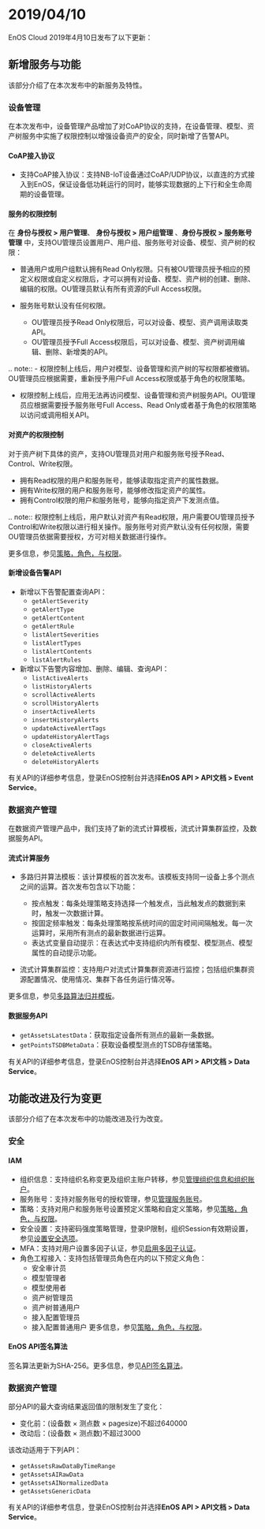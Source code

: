 # 2019/04/10

EnOS Cloud 2019年4月10日发布了以下更新：

## 新增服务与功能

该部分介绍了在本次发布中的新服务及特性。

### 设备管理

在本次发布中，设备管理产品增加了对CoAP协议的支持，在设备管理、模型、资产树服务中实施了权限控制以增强设备资产的安全，同时新增了告警API。

#### CoAP接入协议

- 支持CoAP接入协议：支持NB-IoT设备通过CoAP/UDP协议，以直连的方式接入到EnOS，保证设备低功耗运行的同时，能够实现数据的上下行和全生命周期的设备管理。

#### 服务的权限控制

在 **身份与授权 > 用户管理**、 **身份与授权 > 用户组管理** 、**身份与授权 > 服务账号管理** 中，支持OU管理员设置用户、用户组、服务账号对设备、模型、资产树的权限：

- 普通用户或用户组默认拥有Read Only权限。只有被OU管理员授予相应的预定义权限或自定义权限后，才可以拥有对设备、模型、资产树的创建、删除、编辑的权限。OU管理员默认有所有资源的Full Access权限。
- 服务账号默认没有任何权限。
  
  - OU管理员授予Read Only权限后，可以对设备、模型、资产调用读取类API。
  - OU管理员授予Full Access权限后，可以对设备、模型、资产树调用编辑、删除、新增类的API。

.. note:: - 权限控制上线后，用户对模型、设备管理和资产树的写权限都被撤销。OU管理员应根据需要，重新授予用户Full Access权限或基于角色的权限策略。
   - 权限控制上线后，应用无法再访问模型、设备管理和资产树服务API。OU管理员应根据需要授予服务账号Full Access、Read Only或者基于角色的权限策略以访问或调用相关API。


#### 对资产的权限控制

对于资产树下具体的资产，支持OU管理员对用户和服务账号授予Read、Control、Write权限。

- 拥有Read权限的用户和服务账号，能够读取指定资产的属性数据。
- 拥有Write权限的用户和服务账号，能够修改指定资产的属性。
- 拥有Control权限的用户和服务账号，能够向指定资产下发测点值。

.. note:: 权限控制上线后，用户默认对资产有Read权限，用户需要OU管理员授予Control和Write权限以进行相关操作。服务账号对资产默认没有任何权限，需要OU管理员依据需要授权，方可对相关数据进行操作。

更多信息，参见[策略，角色，与权限](/docs/iam/en/2.0.8/access_policy.html)。

#### 新增设备告警API

- 新增以下告警配置查询API：
  - `getAlertSeverity`
  - `getAlertType`
  - `getAlertContent`
  - `getAlertRule`
  - `listAlertSeverities`
  - `listAlertTypes`
  - `listAlertContents`
  - `listAlertRules`
- 新增以下告警内容增加、删除、编辑、查询API：
  - `listActiveAlerts`
  - `listHistoryAlerts`
  - `scrollActiveAlerts`
  - `scrollHistoryAlerts`
  - `insertActiveAlerts`
  - `insertHistoryAlerts`
  - `updateActiveAlertTags`
  - `updateHistoryAlertTags`
  - `closeActiveAlerts`
  - `deleteActiveAlerts`
  - `deleteHistoryAlerts`

有关API的详细参考信息，登录EnOS控制台并选择**EnOS API > API文档 > Event Service**。

### 数据资产管理

在数据资产管理产品中，我们支持了新的流式计算模板，流式计算集群监控，及数据服务API。

#### 流式计算服务

- 多路归并算法模板：该计算模板的首次发布。该模板支持同一设备上多个测点之间的运算。首次发布包含以下功能：
  
  - 按点触发：每条处理策略支持选择一个触发点，当此触发点的数据到来时，触发一次数据计算。
  - 按固定频率触发：每条处理策略按系统时间的固定时间间隔触发。每一次运算时，采用所有测点的最新数据进行运算。
  - 表达式变量自动提示：在表达式中支持组织内所有模型、模型测点、模型属性的自动提示功能。

- 流式计算集群监控：支持用户对流式计算集群资源进行监控；包括组织集群资源配置情况、使用情况、集群下各任务运行情况等。

更多信息，参见[多路算法归并模板](/docs/data-asset/zh_CN/2.0.8/learn/multi_point_overview.html)。

#### 数据服务API

- `getAssetsLatestData`：获取指定设备所有测点的最新一条数据。
- `getPointsTSDBMetaData`：获取设备模型测点的TSDB存储策略。

有关API的详细参考信息，登录EnOS控制台并选择**EnOS API > API文档 > Data Service**。

## 功能改进及行为变更

该部分介绍了在本次发布中的功能改进及行为改变。

### 安全

#### IAM

- 组织信息：支持组织名称变更及组织主账户转移，参见[管理组织信息和组织账户](/docs/iam/zh_CN/2.0.8/system/managing_organization.html)。
- 服务账号：支持对服务账号的授权管理，参见[管理服务账号](/docs/iam/zh_CN/2.0.8/howto/service_account/managing_service_account.html)。
- 策略：支持对用户和服务账号设置预定义策略和自定义策略，参见[策略，角色，与权限](/docs/iam/zh_CN/2.0.8/access_policy.html)。
- 安全设置：支持密码强度策略管理，登录IP限制，组织Session有效期设置，参见[设置安全选项](/docs/iam/zh_CN/2.0.8/howto/user/managing_security_settings.html)。
- MFA：支持对用户设置多因子认证，参见[启用多因子认证](/docs/iam/zh_CN/2.0.8/howto/user/enabling_multi_factor_auth.html)。
- 角色工程接入：支持包括管理员角色在内的以下预定义角色：
  - 安全审计员
  - 模型管理者
  - 模型使用者
  - 资产树管理员
  - 资产树普通用户
  - 接入配置管理员
  - 接入配置普通用户
  更多信息，参见[策略，角色，与权限](/docs/iam/zh_CN/2.0.8/access_policy.html)。


#### EnOS API签名算法

签名算法更新为SHA-256。更多信息，参见[API签名算法](/docs/app-development/zh_CN/2.0.8/generating_signature.html)。

<!--
### 应用注册与管理

应用身份标识由`AppID`改为应用的`accessKey`。
-->

### 数据资产管理

部分API的最大查询结果返回值的限制发生了变化：
- 变化前：(设备数 × 测点数 × pagesize)不超过640000
- 改动后：(设备数 × 测点数)不超过3000

该改动适用于下列API：
- `getAssetsRawDataByTimeRange`
- `getAssetsAIRawData`
- `getAssetsAINormalizedData`
- `getAssetsGenericData`

有关API的详细参考信息，登录EnOS控制台并选择**EnOS API > API文档 > Data Service**。

<!--
## 已弃用功能

该部分介绍了在本次发布中弃用或者移除的服务及特性。

### 应用开发

服务中取消了资源注册，EnOS对应用的管理将是应用层级的，而不涉及应用内具体的资源。
-->